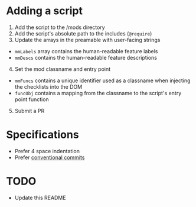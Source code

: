 # Adding a script

1. Add the script to the /mods directory
2. Add the script's absolute path to the includes (`@require`)
3. Update the arrays in the preamable with user-facing strings
- `mmLabels` array contains the human-readable feature labels
- `mmDescs` contains the human-readable feature descriptions
4. Set the mod classname and entry point
- `mmFuncs` contains a unique identifier used as a classname when injecting the checklists into the DOM
- `funcObj` contains a mapping from the classname to the script's entry point function
5. Submit a PR

# Specifications

- Prefer 4 space indentation
- Prefer [conventional commits](https://www.conventionalcommits.org/en/v1.0.0/)

# TODO

- Update this README
